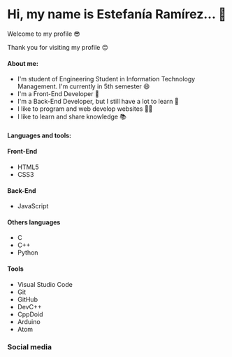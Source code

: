 # Hi, my name is Estefanía Ramírez... 👋
Welcome to my profile 😎

Thank you for visiting my profile 😊

#### About me:

* I'm student of Engineering Student in Information Technology Management. I'm currently in 5th semester 😄
* I'm a Front-End Developer 📳
* I'm a Back-End Developer, but I still have a lot to learn 📲
* I like to program and web develop websites 👩‍💻
* I like to learn and share knowledge 📚

#### Languages and tools:

<h4>Front-End</h4>

* HTML5
* CSS3

<h4>Back-End</h4>

* JavaScript

<h4>Others languages</h4>

* C
* C++
* Python

<h4>Tools</h4>

* Visual Studio Code
* Git
* GitHub
* DevC++
* CppDoid
* Arduino
* Atom

### Social media
